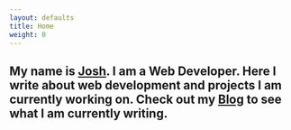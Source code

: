 ```yaml
---
layout: defaults
title: Home
weight: 0
---
```

<section>
    <article>
        <h2>My name is <span><a href='/me'>Josh</a></span>. I am a Web Developer. Here I write about web development and projects I am currently working on.
          Check out my <a href='/thoughts'>Blog</a> to see what I am currently writing.</h2>
    </article>
</section>
